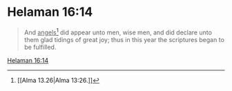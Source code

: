 # Helaman 16:14

> And <u>angels</u>[^a] did appear unto men, wise men, and did declare unto them glad tidings of great joy; thus in this year the scriptures began to be fulfilled.

[Helaman 16:14](https://www.churchofjesuschrist.org/study/scriptures/bofm/hel/16?lang=eng&id=p14#p14)


[^a]: [[Alma 13.26|Alma 13:26.]]
